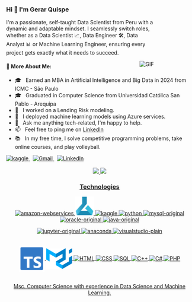 ### Hi 👋 I'm Gerar Quispe

<p style="max-width: 400px;">
  I'm a passionate, self-taught Data Scientist from Peru with a dynamic and adaptable mindset. I seamlessly switch roles, whether as a Data Scientist 📈, Data Engineer 🛠️, Data Analyst 📊 or Machine Learning Engineer, ensuring every project gets exactly what it needs to succeed.
</p>

<img align="right" alt="GIF" src="https://chools.in/wp-content/uploads/data-science-2-1.gif" style="width: 15vw;"/>

<h4>📖 More About Me:</h4>
<ul>
  <li>🎓 &nbsp; Earned an MBA in Artificial Intelligence and Big Data in 2024 from ICMC - São Paulo</li>
  <li>🎓 &nbsp; Graduated in Computer Science from Universidad Católica San Pablo - Arequipa</li>
  <li>🔭 &nbsp; I worked on a Lending Risk modeling.</li>
  <li>🌱 &nbsp; I deployed machine learning models using Azure services.</li>
  <li>💬 &nbsp; Ask me anything tech-related, I'm happy to help.</li>
  <li>📫 &nbsp; Feel free to ping me on <a href="https://www.linkedin.com/in/gfquispe/">LinkedIn</a></li>
  <li>📚 &nbsp; In my free time, I solve competitive programming problems, take online courses, and play volleyball.</li>
</ul>

<a href='https://www.kaggle.com/fryzito'>
  <img alt="kaggle" src="https://raw.githubusercontent.com/rahul-jha98/rahul-jha98/561d474902b59c7429ec22bb73e225696c27b202/assets/kaggle.svg" height='30px' target="_blank" />
</a>
&nbsp;
<a href = "mailto:gerarfrancisq@gmail.com">
  <img alt="Gmail" src="https://img.shields.io/badge/-Gmail-%23333?style=for-the-badge&logo=gmail&logoColor=white" target="_blank">
</a>
&nbsp;
<a href = "https://www.linkedin.com/in/gfquispe/">
  <img alt="LinkedIn" src="https://img.shields.io/badge/LinkedIn-0077B5?style=for-the-badge&logo=linkedin&logoColor=white" target="_blank">
</a>

<br/>
<br/>

<!--![Anurag's GitHub stats](https://github-readme-stats.vercel.app/api?username=fryzito&hide=stars&show_icons=true&rank_icon=github&show=prs_merged,prs_merged_percentage&theme=react&include_all_commits=true)-->
<div align="center">
  <a href="https://github.com/fryzito">
  <img height="250em"  src="https://github-readme-stats.vercel.app/api?username=fryzito&custom_title=Stats&hide=stars&show_icons=true&rank_icon=github&show=prs_merged,prs_merged_percentage&theme=react&include_all_commits=true"/> <img height="250em" src="https://github-readme-stats.vercel.app/api/top-langs/?username=fryzito&layout=compact&theme=react&langs_count=20"/>

### Technologies
<div style="display: inline_block;">
  <img title="amazonwebservices-original" alt="amazon-webservices" width="110px" src="https://d15shllkswkct0.cloudfront.net/wp-content/blogs.dir/1/files/2021/09/aws-2.png" /></code>
  <img title="Azure-machine-learning" alt="Azure-ml" width="50px" src="./img/azure-machine-learning-22205.png" /></code>
  <img title="kaggle" alt="kaggle" width="35" src="https://cdn.jsdelivr.net/gh/devicons/devicon/icons/kaggle/kaggle-original.svg" />
  <img title="Python" alt="python" width="35px" src="https://cdn.jsdelivr.net/gh/devicons/devicon/icons/python/python-original.svg" /></code>
  <img title="mysql-original" alt="mysql-original" width="35px" src="https://icongr.am/devicon/mysql-original.svg?size=128&color=currentColor" /></code>
  <img title="oracle-original" alt="oracle-original" width="35px" src="https://icongr.am/devicon/oracle-original.svg?size=128&color=currentColorg" /></code>
  <img title="java-original" alt="java-original" width="35px" src="https://icongr.am/devicon/java-original.svg?size=128&color=currentColor" /></code>
  
  
  <img title="jupyter-original" alt="jupyter-original" width="35" src="https://cdn.jsdelivr.net/gh/devicons/devicon/icons/jupyter/jupyter-original-wordmark.svg" /></code>
  <img title="anaconda" alt="anaconda" width="35" src="https://cdn.jsdelivr.net/gh/devicons/devicon/icons/anaconda/anaconda-original.svg" />
  <img title="visualstudio-plain" alt="visualstudio-plain" width="35px" src="https://icongr.am/devicon/visualstudio-plain.svg?size=128&color=currentColor" /></code>
  
</div><br/>
<div style="display: inline_block;">
  <img align="center" alt="TypeScript" width="70px" src="./img/file-type-typescript-official.svg"/>
  <img align="center" alt="Material-UI" width="70px" src="./img/material-ui.svg"/>
  <img align="center" alt="HTML" src="https://img.shields.io/badge/HTML-239120?style=for-the-badge&logo=html5&logoColor=white"/>
  <img align="center" alt="CSS" src="https://img.shields.io/badge/CSS-239120?&style=for-the-badge&logo=css3&logoColor=white"/>
  <img align="center" alt="SQL" src="https://img.shields.io/badge/MySQL-00000F?style=for-the-badge&logo=mysql&logoColor=white"/>
  <img align="center" alt="C++" src="https://img.shields.io/badge/C++-ED8B00?style=for-the-badge&logo=c++&logoColor=white"/>
  <img align="center" alt="C#" src="https://img.shields.io/badge/C%23-239120?style=for-the-badge&logo=c-sharp&logoColor=white"/>
  <img align="center" alt="PHP" src="https://img.shields.io/badge/PHP-777BB4?style=for-the-badge&logo=php&logoColor=white"/>
</div><br/>



<!-- [![Top Langs](https://github-readme-stats.vercel.app/api/top-langs/?username=fryzito&layout=compact&theme=react&langs_count=20)](https://github.com/anuraghazra/github-readme-stats) -->
<!-- [![Harlok's WakaTime stats](https://github-readme-stats.vercel.app/api/wakatime?username=fryzito)](https://github.com/anuraghazra/github-readme-stats) -->

  
<!--[![Social](https://img.shields.io/badge/LinkedIn-0077B5?style=for-the-badge&logo=linkedin&logoColor=white)](https://www.linkedin.com/in/gfquispe/)-->

Msc. Computer Science with experience in Data Science and Machine Learning.
